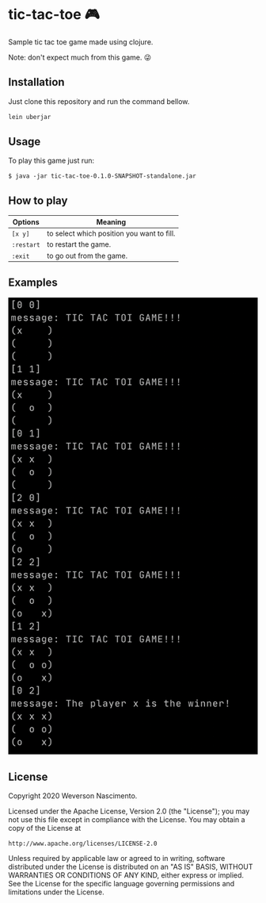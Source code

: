 # tic-tac-toe :video_game:

Sample tic tac toe game made using clojure. 

Note: don't expect much from this game. :stuck_out_tongue_winking_eye:

## Installation

Just clone this repository and run the command bellow.

```sh
lein uberjar
```

## Usage

To play this game just run:

    $ java -jar tic-tac-toe-0.1.0-SNAPSHOT-standalone.jar

## How to play

| Options    | Meaning                                    |
| -----------| -------------------------------------------|
| `[x y]`    | to select which position you want to fill. |
| `:restart` | to restart the game.                       |
| `:exit`    | to go out from the game.                   |



## Examples

![a the tic tac toe match](./doc/example.png)

## License

Copyright 2020 Weverson Nascimento.

Licensed under the Apache License, Version 2.0 (the "License");
you may not use this file except in compliance with the License.
You may obtain a copy of the License at

    http://www.apache.org/licenses/LICENSE-2.0

Unless required by applicable law or agreed to in writing, software
distributed under the License is distributed on an "AS IS" BASIS,
WITHOUT WARRANTIES OR CONDITIONS OF ANY KIND, either express or implied.
See the License for the specific language governing permissions and
limitations under the License.
